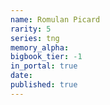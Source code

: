 ```yaml
---
name: Romulan Picard
rarity: 5
series: tng
memory_alpha:
bigbook_tier: -1
in_portal: true
date:
published: true
---
```



